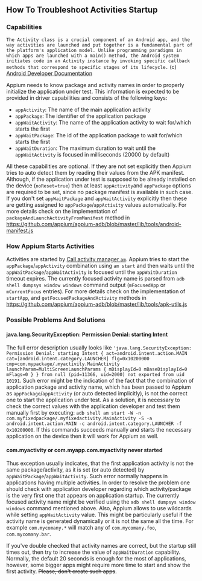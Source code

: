 ## How To Troubleshoot Activities Startup


### Capabilities

`The Activity class is a crucial component of an Android app, and the way activities are launched and put together is a fundamental part of the platform's application model. Unlike programming paradigms in which apps are launched with a main() method, the Android system initiates code in an Activity instance by invoking specific callback methods that correspond to specific stages of its lifecycle.` (c) [Android Developer Documentation](https://developer.android.com/guide/components/activities/intro-activities)

Appium needs to know package and activity names in order to properly initialize the application under test. This information is expected to be provided in driver capabilities and consists of the following keys:

- `appActivity`: The name of the main application activity
- `appPackage`: The identifier of the application package
- `appWaitActivity`: The name of the application activity to wait for/which starts the first
- `appWaitPackage`: The id of the application package to wait for/which starts the first
- `appWaitDuration`: The maximum duration to wait until the `appWaitActivity` is focused in milliseconds (20000 by default)

All these capabilities are optional. If they are not set explicitly then Appium tries to auto detect them by reading their values from the APK manifest. Although, if the application under test is supposed to be already installed on the device (`noReset=true`) then at least `appActivity`and `appPackage` options are required to be set, since no package manifest is available in such case. If you don't set `appWaitPackage` and `appWaitActivity` explicitly then these are getting assigned to `appPackage`/`appActivity` values automatically. For more details check on the implementation of `packageAndLaunchActivityFromManifest` method in https://github.com/appium/appium-adb/blob/master/lib/tools/android-manifest.js


### How Appium Starts Activities

Activities are started by [Call activity manager `am`](https://developer.android.com/studio/command-line/adb#am). Appium tries to start the `appPackage`/`appActivity` combination using `am start` and then waits until the `appWaitPackage`/`appWaitActivity` is focused until the `appWaitDuration` timeout expires. The currently focused activity name is parsed from `adb shell dumpsys window windows` command output (`mFocusedApp` or `mCurrentFocus` entries). For more details check on the implementation of `startApp`, and `getFocusedPackageAndActivity` methods in https://github.com/appium/appium-adb/blob/master/lib/tools/apk-utils.js


### Possible Problems And Solutions

#### java.lang.SecurityException: Permission Denial: starting Intent

The full error description usually looks like `'java.lang.SecurityException: Permission Denial: starting Intent { act=android.intent.action.MAIN cat=[android.intent.category.LAUNCHER] flg=0x10200000 cmp=com.mypackage/.myactivity.MainActivity launchParam=MultiScreenLaunchParams { mDisplayId=0 mBaseDisplayId=0 mFlags=0 } } from null (pid=11366, uid=2000) not exported from uid 10191`. Such error might be the indication of the fact that the combination of application package and activity name, which has been passed to Appium as `appPackage`/`appActivity` (or auto detected implicitly), is not the correct one to start the application under test. As a solution, it is necessary to check the correct values with the application developer and test them manually first by executing: `adb shell am start -W -n com.myfixedpackage/.myfixedactivity.MainActivity -S -a android.intent.action.MAIN -c android.intent.category.LAUNCHER -f 0x10200000`. If this commands succeeds manually and starts the necessary application on the device then it will work for Appium as well.

#### com.myactivity or com.myapp.com.myactivity never started

Thus exception usually indicates, that the first application activity is not the same package/activity, as it is set (or auto detected) by `appWaitPackage`/`appWaitActivity`. Such error normally happens in applications having multiple activities. In order to resolve the problem one should check with application developer regarding which activity/package is the very first one that appears on application startup. The currently focused activity name might be verified using the `adb shell dumpsys window windows` command mentioned above. Also, Appium allows to use wildcards while setting `appWaitActivity` value. This might be particularly useful if the activity name is generated dynamically or it is not the same all the time. For example `com.mycomany.*` will match any of `com.mycomany.foo`, `com.mycomany.bar`.

If you've double checked that activity names are correct, but the startup still times out, then try to increase the value of `appWaitDuration` capability. Normally, the default 20 seconds is enough for the most of applications, however, some bigger apps might require more time to start and show the first activity. ~~Please, don't create such apps~~.

